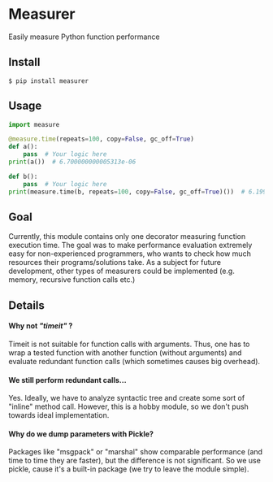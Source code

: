 # Measurer
Easily measure Python function performance

## Install
`$ pip install measurer`

## Usage
```python
import measure

@measure.time(repeats=100, copy=False, gc_off=True)
def a():
    pass  # Your logic here
print(a())  # 6.700000000005313e-06

def b():
    pass  # Your logic here
print(measure.time(b, repeats=100, copy=False, gc_off=True)())  # 6.199999999997874e-06
```

## Goal
Currently, this module contains only one decorator measuring function execution time. The goal was to make performance evaluation extremely easy for non-experienced programmers, who wants to check how much resources their programs/solutions take.
As a subject for future development, other types of measurers could be implemented (e.g. memory, recursive function calls etc.)

## Details
#### Why not *&quot;timeit&quot;* ?
Timeit is not suitable for function calls with arguments. Thus, one has to wrap a tested function with another function (without arguments) and evaluate redundant function calls (which sometimes causes big overhead).
#### We still perform redundant calls...
Yes. Ideally, we have to analyze syntactic tree and create some sort of &quot;inline&quot; method call. However, this is a hobby module, so we don&apos;t push towards ideal implementation.
#### Why do  we dump parameters with Pickle?
Packages like &quot;msgpack&quot; or &quot;marshal&quot; show comparable performance (and time to time they are faster), but the difference is not significant. So we use pickle, cause it&apos;s a built-in package (we try to leave the module simple).